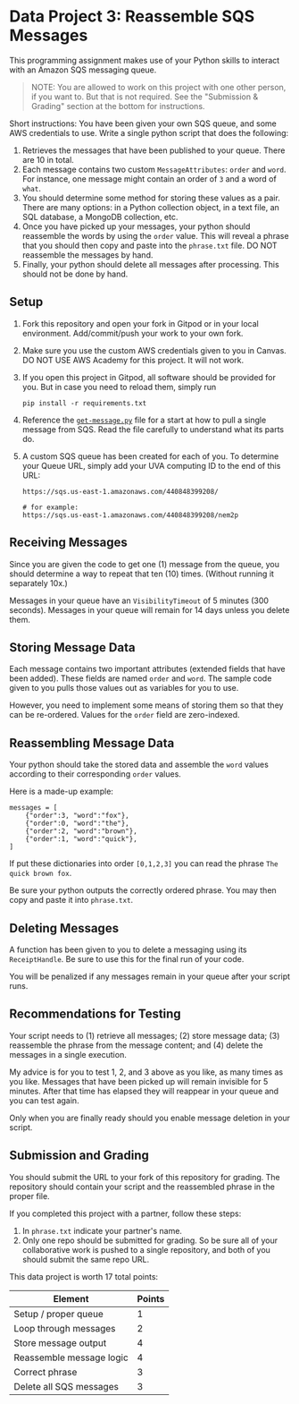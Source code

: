 # Data Project 3: Reassemble SQS Messages

This programming assignment makes use of your Python skills to interact with an Amazon SQS messaging queue.

> NOTE: You are allowed to work on this project with one other person, if you want to. But that is not required. See the "Submission & Grading" section at the bottom for instructions.

Short instructions: You have been given your own SQS queue, and some AWS credentials to use. Write a single python script that does the following:

1. Retrieves the messages that have been published to your queue. There are 10 in total.
2. Each message contains two custom `MessageAttributes`: `order` and `word`. For instance, one message might contain an order of `3` and a word of `what`.
3. You should determine some method for storing these values as a pair. There are many options: in a Python collection object, in a text file, an SQL database, a MongoDB collection, etc.
4. Once you have picked up your messages, your python should reassemble the words by using the `order` value. This will reveal a phrase that you should then copy and paste into the `phrase.txt` file. DO NOT reassemble the messages by hand.
5. Finally, your python should delete all messages after processing. This should not be done by hand.


## Setup

1. Fork this repository and open your fork in Gitpod or in your local environment. Add/commit/push your work to your own fork.
2. Make sure you use the custom AWS credentials given to you in Canvas. DO NOT USE AWS Academy for this project. It will not work. 
3. If you open this project in Gitpod, all software should be provided for you. But in case you need to reload them, simply run

    ```
    pip install -r requirements.txt
    ```
4. Reference the [`get-message.py`](get-message.py) file for a start at how to pull a single message from SQS. Read the file carefully to understand what its parts do.
5. A custom SQS queue has been created for each of you. To determine your Queue URL, simply add your UVA computing ID to the end of this URL:

    ```
    https://sqs.us-east-1.amazonaws.com/440848399208/

    # for example:
    https://sqs.us-east-1.amazonaws.com/440848399208/nem2p
    ```

## Receiving Messages

Since you are given the code to get one (1) message from the queue, you should determine a way to repeat that ten (10) times. (Without running it separately 10x.)

Messages in your queue have an `VisibilityTimeout` of 5 minutes (300 seconds). Messages in your queue will remain for 14 days unless you delete them.

## Storing Message Data

Each message contains two important attributes (extended fields that have been added). These fields are named `order` and `word`. The sample code given to you pulls those values out as variables for you to use.

However, you need to implement some means of storing them so that they can be re-ordered. Values for the `order` field are zero-indexed.

## Reassembling Message Data

Your python should take the stored data and assemble the `word` values according to their corresponding `order` values.

Here is a made-up example:

```
messages = [
    {"order":3, "word":"fox"},
    {"order":0, "word":"the"},
    {"order":2, "word":"brown"},
    {"order":1, "word":"quick"},
]
```
If put these dictionaries into order `[0,1,2,3]` you can read the phrase `The quick brown fox`.

Be sure your python outputs the correctly ordered phrase. You may then copy and paste it into `phrase.txt`.

## Deleting Messages

A function has been given to you to delete a messaging using its `ReceiptHandle`. Be sure to use this for the final run of your code.

You will be penalized if any messages remain in your queue after your script runs.

## Recommendations for Testing

Your script needs to (1) retrieve all messages; (2) store message data; (3) reassemble the phrase from the message content; and (4) delete the messages in a single execution.

My advice is for you to test 1, 2, and 3 above as you like, as many times as you like. Messages that have been picked up will remain invisible for 5 minutes. After that time has elapsed they will reappear in your queue and you can test again.

Only when you are finally ready should you enable message deletion in your script.

## Submission and Grading

You should submit the URL to your fork of this repository for grading. The repository should contain your script and the reassembled phrase in the proper file.

If you completed this project with a partner, follow these steps:

1. In `phrase.txt` indicate your partner's name.
2. Only one repo should be submitted for grading. So be sure all of your collaborative work is pushed to a single repository, and both of you should submit the same repo URL.

This data project is worth 17 total points:

| Element  | Points  |
|---|---|
| Setup / proper queue  | 1  |
| Loop through messages  | 2  |
| Store message output  | 4  |
| Reassemble message logic  | 4 |
| Correct phrase | 3 |
| Delete all SQS messages  | 3  |
